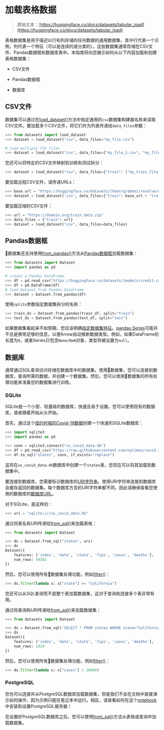 # 加载表格数据

> 原始文本：[https://huggingface.co/docs/datasets/tabular_load](https://huggingface.co/docs/datasets/tabular_load)

表格数据集是用于描述以行和列存储的任何数据的通用数据集，其中行代表一个示例，列代表一个特征（可以是连续的或分类的）。这些数据集通常存储在CSV文件、Pandas数据框和数据库表中。本指南将向您展示如何从以下内容加载和创建表格数据集：

+   CSV文件

+   Pandas数据框

+   数据库

## CSV文件

数据集可以通过在[load_dataset()](/docs/datasets/v2.17.0/en/package_reference/loading_methods#datasets.load_dataset)方法中指定通用的`csv`数据集构建器名称来读取CSV文件。要加载多个CSV文件，将它们作为列表传递给`data_files`参数：

```py
>>> from datasets import load_dataset
>>> dataset = load_dataset("csv", data_files="my_file.csv")

# load multiple CSV files
>>> dataset = load_dataset("csv", data_files=["my_file_1.csv", "my_file_2.csv", "my_file_3.csv"])
```

您还可以将特定的CSV文件映射到训练和测试拆分：

```py
>>> dataset = load_dataset("csv", data_files={"train": ["my_train_file_1.csv", "my_train_file_2.csv"], "test": "my_test_file.csv"})
```

要加载远程CSV文件，请传递URLs：

```py
>>> base_url = "https://huggingface.co/datasets/lhoestq/demo1/resolve/main/data/"
>>> dataset = load_dataset('csv', data_files={"train": base_url + "train.csv", "test": base_url + "test.csv"})
```

要加载压缩的CSV文件：

```py
>>> url = "https://domain.org/train_data.zip"
>>> data_files = {"train": url}
>>> dataset = load_dataset("csv", data_files=data_files)
```

## Pandas数据框

🤗数据集还支持使用[from_pandas()](/docs/datasets/v2.17.0/en/package_reference/main_classes#datasets.Dataset.from_pandas)方法从[Pandas数据框](https://pandas.pydata.org/docs/reference/api/pandas.DataFrame.html)加载数据集：

```py
>>> from datasets import Dataset
>>> import pandas as pd

# create a Pandas DataFrame
>>> df = pd.read_csv("https://huggingface.co/datasets/imodels/credit-card/raw/main/train.csv")
>>> df = pd.DataFrame(df)
# load Dataset from Pandas DataFrame
>>> dataset = Dataset.from_pandas(df)
```

使用`splits`参数指定数据集拆分的名称：

```py
>>> train_ds = Dataset.from_pandas(train_df, split="train")
>>> test_ds = Dataset.from_pandas(test_df, split="test")
```

如果数据集看起来不如预期，您应该明确[指定数据集特征](loading#specify-features)。[pandas.Series](https://pandas.pydata.org/docs/reference/api/pandas.Series.html)可能并不总是携带足够的信息，以便Arrow自动推断数据类型。例如，如果DataFrame的长度为`0`，或者Series只包含`None/NaN`对象，类型将被设置为`null`。

## 数据库

通常通过SQL查询访问存储在数据库中的数据集。使用🤗数据集，您可以连接到数据库，查询所需的数据，并创建一个数据集。然后，您可以使用🤗数据集的所有处理功能来准备您的数据集进行训练。

### SQLite

SQLite是一个小型、轻量级的数据库，快速且易于设置。您可以使用现有的数据库，或者跟着开始从头开始。

首先，通过这个[纽约时报的Covid-19数据](https://github.com/nytimes/covid-19-data/blob/master/us-states.csv)创建一个快速的SQLite数据库：

```py
>>> import sqlite3
>>> import pandas as pd

>>> conn = sqlite3.connect("us_covid_data.db")
>>> df = pd.read_csv("https://raw.githubusercontent.com/nytimes/covid-19-data/master/us-states.csv")
>>> df.to_sql("states", conn, if_exists="replace")
```

这将在`us_covid_data.db`数据库中创建一个`states`表，您现在可以将其加载到数据集中。

要连接到数据库，您需要标识数据库的[URI字符串](https://docs.sqlalchemy.org/en/13/core/engines.html#database-urls)。使用URI字符串连接到数据库会缓存返回的数据集。每个数据库方言的URI字符串都不同，因此请确保查看您使用的数据库的[数据库URL](https://docs.sqlalchemy.org/en/13/core/engines.html#database-urls)。

对于SQLite，是这样的：

```py
>>> uri = "sqlite:///us_covid_data.db"
```

通过将表名和URI传递给[from_sql()](/docs/datasets/v2.17.0/en/package_reference/main_classes#datasets.Dataset.from_sql)来加载表格：

```py
>>> from datasets import Dataset

>>> ds = Dataset.from_sql("states", uri)
>>> ds
Dataset({
    features: ['index', 'date', 'state', 'fips', 'cases', 'deaths'],
    num_rows: 54382
})
```

然后，您可以使用所有🤗数据集处理功能，例如[filter()](/docs/datasets/v2.17.0/en/package_reference/main_classes#datasets.Dataset.filter)：

```py
>>> ds.filter(lambda x: x["state"] == "California")
```

您还可以从SQL查询而不是整个表加载数据集，这对于查询和连接多个表非常有用。

通过将查询和URI传递给[from_sql()](/docs/datasets/v2.17.0/en/package_reference/main_classes#datasets.Dataset.from_sql)来加载数据集：

```py
>>> from datasets import Dataset

>>> ds = Dataset.from_sql('SELECT * FROM states WHERE state="California";', uri)
>>> ds
Dataset({
    features: ['index', 'date', 'state', 'fips', 'cases', 'deaths'],
    num_rows: 1019
})
```

然后，您可以使用所有🤗数据集处理功能，例如[filter()](/docs/datasets/v2.17.0/en/package_reference/main_classes#datasets.Dataset.filter)：

```py
>>> ds.filter(lambda x: x["cases"] > 10000)
```

### PostgreSQL

您也可以连接并从PostgreSQL数据库加载数据集，但是我们不会在文档中直接演示如何操作，因为示例只能在笔记本中运行。相反，请查看如何在这个[notebook](https://colab.research.google.com/github/nateraw/huggingface-hub-examples/blob/main/sql_with_huggingface_datasets.ipynb#scrollTo=d83yGQMPHGFi)中安装和设置PostgreSQL服务器！

在设置好PostgreSQL数据库之后，您可以使用[from_sql()](/docs/datasets/v2.17.0/en/package_reference/main_classes#datasets.Dataset.from_sql)方法从表格或查询中加载数据集。
